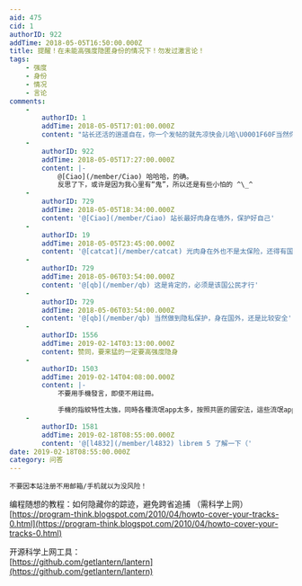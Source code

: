 ```yaml
---
aid: 475
cid: 1
authorID: 922
addTime: 2018-05-05T16:50:00.000Z
title: 提醒！在未能高强度隐匿身份的情况下！勿发过激言论！
tags:
    - 强度
    - 身份
    - 情况
    - 言论
comments:
    -
        authorID: 1
        addTime: 2018-05-05T17:01:00.000Z
        content: "站长还活的逍遥自在，你一个发帖的就先凉快会儿哈\U0001F60F当然你提醒得没错，尽量不要发个人信息，但你这提醒过激言论就有点自我审查了。当然，作为站长，自然是不喜欢太过情绪化的言论，我希望这个论坛能保持自由、友好、理性的氛围，个人立场也许激进，但发言还请理性友好。"
    -
        authorID: 922
        addTime: 2018-05-05T17:27:00.000Z
        content: |-
            @[Ciao](/member/Ciao) 哈哈哈，的确。  
            反思了下，或许是因为我心里有“鬼”，所以还是有些小怕的 ^\_^
    -
        authorID: 729
        addTime: 2018-05-05T18:34:00.000Z
        content: '@[Ciao](/member/Ciao) 站长最好肉身在墙外，保护好自己'
    -
        authorID: 19
        addTime: 2018-05-05T23:45:00.000Z
        content: '@[catcat](/member/catcat) 光肉身在外也不是太保险，还得有国外的户口，好多在东南亚搞网站的都被跨境抓捕了。。。'
    -
        authorID: 729
        addTime: 2018-05-06T03:54:00.000Z
        content: '@[qb](/member/qb) 这是肯定的，必须是该国公民才行'
    -
        authorID: 729
        addTime: 2018-05-06T03:54:00.000Z
        content: '@[qb](/member/qb) 当然做到隐私保护，身在国外，还是比较安全'
    -
        authorID: 1556
        addTime: 2019-02-14T03:13:00.000Z
        content: 赞同，要来猛的一定要高强度隐身
    -
        authorID: 1503
        addTime: 2019-02-14T04:08:00.000Z
        content: |-
            不要用手機發言，即使不用註冊。

            手機的指紋特性太強，同時各種流氓app太多，按照共匪的國安法，這些流氓app可以隨時被共匪拿來做監控之用。
    -
        authorID: 1581
        addTime: 2019-02-18T08:55:00.000Z
        content: '@[l4832](/member/l4832) librem 5 了解一下（'
date: 2019-02-18T08:55:00.000Z
category: 问答
---
```


    不要因本站注册不用邮箱/手机就以为没风险！

编程随想的教程：如何隐藏你的踪迹，避免跨省追捕 （需科学上网）  
[https://program-think.blogspot.com/2010/04/howto-cover-your-tracks-0.html](https://program-think.blogspot.com/2010/04/howto-cover-your-tracks-0.html)

开源科学上网工具：  
[https://github.com/getlantern/lantern](https://github.com/getlantern/lantern)
